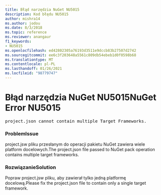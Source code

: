 ```yaml
---
title: Błąd narzędzia NuGet NU5015
description: Kod błędu NU5015
author: mishra14
ms.author: jodou
ms.date: 8/3/2018
ms.topic: reference
ms.reviewer: anangaur
f1_keywords:
- NU5015
ms.openlocfilehash: ed42802305a76193d3511e9dccb83b27507d2742
ms.sourcegitcommit: ee6c3f203648a5561c809db54ebeb1d0f0598b68
ms.translationtype: MT
ms.contentlocale: pl-PL
ms.lasthandoff: 01/26/2021
ms.locfileid: "98779747"
---
```

# <a name="nuget-error-nu5015"></a><span data-ttu-id="fa20e-103">Błąd narzędzia NuGet NU5015</span><span class="sxs-lookup"><span data-stu-id="fa20e-103">NuGet Error NU5015</span></span>
<pre>project.json cannot contain multiple Target Frameworks.</pre>

### <a name="issue"></a><span data-ttu-id="fa20e-104">Problem</span><span class="sxs-lookup"><span data-stu-id="fa20e-104">Issue</span></span>

<span data-ttu-id="fa20e-105">project.jsw pliku przesłanym do operacji pakietu NuGet zawiera wiele platform docelowych.</span><span class="sxs-lookup"><span data-stu-id="fa20e-105">The project.json file passed to NuGet pack operation contains multiple target frameworks.</span></span>


### <a name="solution"></a><span data-ttu-id="fa20e-106">Rozwiązanie</span><span class="sxs-lookup"><span data-stu-id="fa20e-106">Solution</span></span>

<span data-ttu-id="fa20e-107">Popraw project.jsw pliku, aby zawierał tylko jedną platformę docelową.</span><span class="sxs-lookup"><span data-stu-id="fa20e-107">Please fix the project.json file to contain only a single target framework.</span></span>

